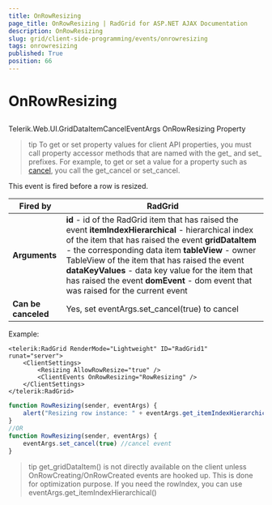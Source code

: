 ```yaml
---
title: OnRowResizing
page_title: OnRowResizing | RadGrid for ASP.NET AJAX Documentation
description: OnRowResizing
slug: grid/client-side-programming/events/onrowresizing
tags: onrowresizing
published: True
position: 66
---
```


# OnRowResizing



## 

Telerik.Web.UI.GridDataItemCancelEventArgs OnRowResizing Property

>tip To get or set property values for client API properties, you must call property accessor methods that are named with the get_ and set_ prefixes. For example, to get or set a value for a property such as [cancel](http://msdn.microsoft.com/en-us/library/bb310859.aspx), you call the get_cancel or set_cancel.
>


This event is fired before a row is resized.


|  **Fired by**  | RadGrid |
| ------ | ------ |
| **Arguments** | **id** - id of the RadGrid item that has raised the event **itemIndexHierarchical** - hierarchical index of the item that has raised the event **gridDataItem** - the corresponding data item **tableView** - owner TableView of the item that has raised the event **dataKeyValues** - data key value for the item that has raised the event **domEvent** - dom event that was raised for the current event|
| **Can be canceled** |Yes, set eventArgs.set_cancel(true) to cancel|

Example:

````ASP.NET
<telerik:RadGrid RenderMode="Lightweight" ID="RadGrid1" runat="server">
    <ClientSettings>
        <Resizing AllowRowResize="true" />
        <ClientEvents OnRowResizing="RowResizing" />
    </ClientSettings>
</telerik:RadGrid>
````



````JavaScript
function RowResizing(sender, eventArgs) {
    alert("Resizing row instance: " + eventArgs.get_itemIndexHierarchical());
}
//OR
function RowResizing(sender, eventArgs) {
    eventArgs.set_cancel(true) //cancel event
}
````



>tip get_gridDataItem() is not directly available on the client unless OnRowCreating/OnRowCreated events are hooked up. This is done for optimization purpose. If you need the rowIndex, you can use eventArgs.get_itemIndexHierarchical()
>

